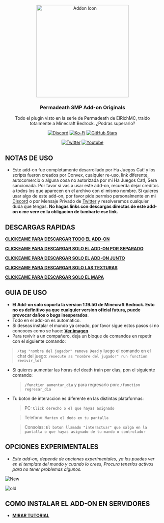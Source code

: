 <p align="center">
  <img src="https://cdn.discordapp.com/attachments/997603479822536794/1015812094525964288/pack_icon.png" alt="Addon Icon" width=300>
  <h3 align="center">Permadeath SMP Add-on Originals</h3>
  
 <p align="center">
 Todo el plugin visto en la serie de Permadeath de ElRichMC, traido totalmente a Minecraft Bedrock. ¿Podras superarlo?</p>
</p>

<p align="center">
  <a href="https://discord.gg/WH9KpNWXUz"><img src="https://img.shields.io/discord/782053401281429504?style=plastic&color=red&logo=discord&label=The%20Games%20Store%20Server" alt="Discord "/></a>
  <a href="https://ko-fi.com/hajuegos0710"><img src="https://img.shields.io/npm/v/express?url=https://ko-fi.com/hajuegos0710&style=plastic&logo=kofi&label=Doname%20Aqui!&color=inactive" alt="Ko-Fi "/></a>
  <a href="https://github.com/HaJuegos/Permadeath-SMP-Originals"><img src="https://img.shields.io/github/stars/HaJuegos/Permadeath-SMP-Originals?label=Estrellas%20En%20Total&style=plastic&logo=github&color=blueviolet" alt="GitHub Stars "/></a>
</p>
<p align="center">
  <a href="https://twitter.com/Ha_Juegos_Cat"><img src="https://img.shields.io/twitter/follow/Ha_Juegos_Cat?style=plastic&color=success&logo=twitter&label=Sigueme%20en%20Twitter" alt="Twitter "/></a>
  <a href="https://www.youtube.com/watch?v=SWd6QM0TTJo"><img src="https://img.shields.io/youtube/views/SWd6QM0TTJo?style=plastic&logo=youtube&color=red&label=Video%20Tutorial" alt="Youtube "/></a>
</p>

## NOTAS DE USO

- Este add-on fue completamente desarrollado por Ha Juegos Cat! y los scripts fueron creados por Convex, cualquier re-uso, link diferente, autocomercio o alguna cosa no autorizada por mi Ha Juegos Cat!, Sera sancionada. Por favor si vas a usar este add-on, recuerda dejar creditos a todos los que aparecen en el archivo con el mismo nombre. Si quieres usar algo de este add-on, por favor pide permiso personalmente en mi [Discord](https://discord.gg/9jZHkhu86P) o por Mensaje Privado de [Twitter](https://twitter.com/Ha_Juegos_Cat) y resolveremos cualquier duda que tengas. **No hagas links con descargas directas de este add-on o me vere en la obligacion de tumbarte ese link.**

## DESCARGAS RAPIDAS

[**__CLICKEAME PARA DESCARGAR TODO EL ADD-ON__**](https://github.com/HaJuegos/fast_downloads/raw/main/perma/TODO_del_addon.mcaddon)

[**__CLICKEAME PARA DESCARGAR SOLO EL ADD-ON POR SEPARADO__**](https://github.com/HaJuegos/fast_downloads/raw/main/perma/Todo_el_addon_separado.mcaddon)

[**__CLICKEAME PARA DESCARGAR SOLO EL ADD-ON JUNTO__**](https://github.com/HaJuegos/fast_downloads/raw/main/perma/Todo_el_addon_junto.mcaddon)

[**__CLICKEAME PARA DESCARGAR SOLO LAS TEXTURAS__**](https://github.com/HaJuegos/fast_downloads/raw/main/perma/texturas.mcpack)

[**__CLICKEAME PARA DESCARGAR SOLO EL MAPA__**](https://github.com/HaJuegos/fast_downloads/raw/main/perma/Mundo_con_todo_hecho.mctemplate)

## GUIA DE USO

- **El Add-on solo soporta la version 1.19.50 de Minecraft Bedrock. Esto no es definitivo ya que cualquier version oficial futura, puede provocar daños o bugs inesperados**.
- Todo en el add-on es automatico.
- Si deseas instalar el mundo ya creado, por favor sigue estos pasos si no concoces como se hace: [**__Ver imagen__**](https://media.discordapp.net/attachments/964653057390546954/997570733473550536/exmple.png)
- Para revivir a un compañero, deja un bloque de comandos en repetir con el siguiente comando:
> `/tag "nombre del jugador" remove Dead`
y luego el comando en el chat del juego: 
> `/execute as "nombre del jugador" run function revivir_lol`

- Si quieres aumentar las horas del death train por dias, pon el siguiente comando:
	> `/function aumentar_dia` 
y para regresarlo pon: 
	> `/function regresar_dia`

- Tu boton de interaccion es diferente en las distintas plataformas:
	> PC: `Click derecho o el que hayas asignado`
	
	> Telefono: `Manten el dedo en tu pantalla`
	
	> Consolas: `El boton llamado "interactuar" que salga en la pantalla o que hayas asignado de tu mando o controlador`

## OPCIONES EXPERIMENTALES
- _Este add-on, depende de opciones experimentales, ya los puedes ver en el template del mundo y cuando lo crees, Procura tenerlos activos para no tener problemas algunos._

![New](https://cdn.discordapp.com/attachments/997603479822536794/1054608128022425640/new.png)

![old](https://cdn.discordapp.com/attachments/997603479822536794/1054608127653318676/old.png)

## COMO INSTALAR EL ADD-ON EN SERVIDORES

- [**__MIRAR TUTORIAL__**](https://github.com/HaJuegos/The-Games-Store/tree/main/Betas/como%20instalar%20un%20add-on%20en%20servers)